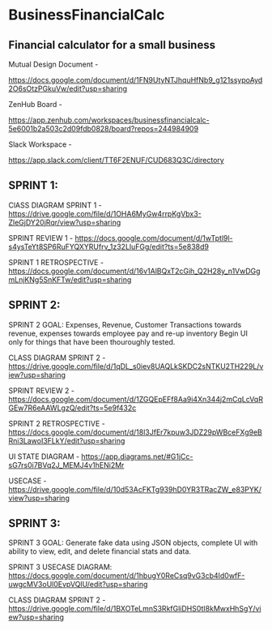 # BusinessFinancialCalc
Financial calculator for a small business 
--
Mutual Design Document - 

https://docs.google.com/document/d/1FN9UtyNTJhquHfNb9_g121ssypoAyd2O6sOtzPGkuVw/edit?usp=sharing

ZenHub Board - 

https://app.zenhub.com/workspaces/businessfinancialcalc-5e6001b2a503c2d09fdb0828/board?repos=244984909

Slack Workspace -

https://app.slack.com/client/TT6F2ENUF/CUD683Q3C/directory



SPRINT 1:
--

ClASS DIAGRAM SPRINT 1 - https://drive.google.com/file/d/1OHA6MyGw4rrpKgVbx3-ZleGjDY20jRqr/view?usp=sharing


SPRINT REVIEW 1 - https://docs.google.com/document/d/1wTptl9l-s4ysTeYt8SP6RuFYQXYRUfrv_1z32LluFGg/edit?ts=5e838d9


SPRINT 1 RETROSPECTIVE - https://docs.google.com/document/d/16v1AlBQxT2cGih_Q2H28y_n1VwDGgmLnjKNg5SnKFTw/edit?usp=sharing


SPRINT 2:
--
SPRINT 2 GOAL:
Expenses, Revenue, Customer Transactions towards revenue, expenses towards employee pay and re-up inventory
Begin UI only for things that have been thouroughly tested. 


CLASS DIAGRAM SPRINT 2 - https://drive.google.com/file/d/1qDL_s0iev8UAQLkSKDC2sNTKU2TH229L/view?usp=sharing


SPRINT REVIEW 2 - https://docs.google.com/document/d/1ZGQEpEFf8Aa9i4Xn344j2mCqLcVqRGEw7R6eAAWLgzQ/edit?ts=5e9f432c


SPRINT 2 RETROSPECTIVE - https://docs.google.com/document/d/18l3JfEr7kpuw3JDZ29pWBceFXg9eBRni3LawoI3FLkY/edit?usp=sharing


UI STATE DIAGRAM - https://app.diagrams.net/#G1jCc-sG7rs0i7BVq2J_MEMJ4v1hENi2Mr

USECASE - https://drive.google.com/file/d/10d53AcFKTg939hD0YR3TRacZW_e83PYK/view?usp=sharing





SPRINT 3:
--
SPRINT 3 GOAL: 
Generate fake data using JSON objects, complete UI with ability to view, edit, and delete financial stats and data.

SPRINT 3 USECASE DIAGRAM: https://docs.google.com/document/d/1hbugY0ReCsq9vG3cb4Id0wfF-uwgcMV3oUl0EvpVQIU/edit?usp=sharing


CLASS DIAGRAM SPRINT 2 - https://drive.google.com/file/d/1BXOTeLmnS3RkfGliDHS0tI8kMwxHhSgY/view?usp=sharing

